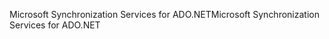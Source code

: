 <span data-ttu-id="74161-101">Microsoft Synchronization Services for ADO.NET</span><span class="sxs-lookup"><span data-stu-id="74161-101">Microsoft Synchronization Services for ADO.NET</span></span>